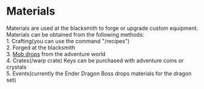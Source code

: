 # Materials

Materials are used at the blacksmith to forge or upgrade custom equipment. Materials can be obtained from the following methods:\
1\. Crafting(you can use the command "/recipes")\
2\. Forged at the blacksmith\
3\. [Mob drops](mobs/) from the adventure world\
4\. Crates(/warp crate) Keys can be purchased with adventure coins or crystals\
5\. Events(currently the Ender Dragon Boss drops materials for the dragon set)

